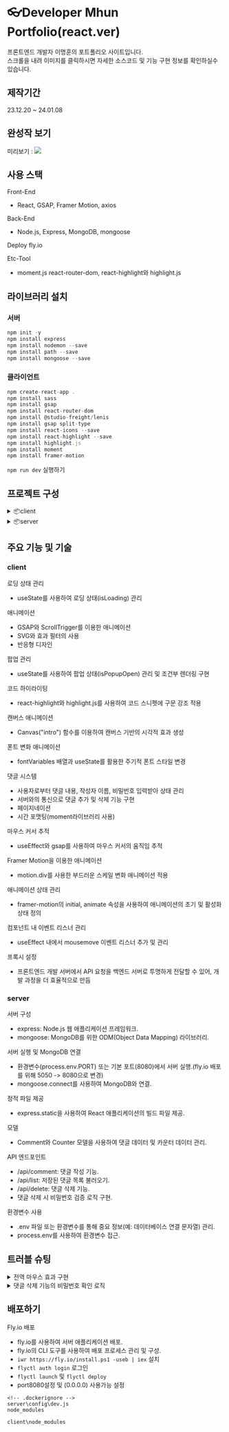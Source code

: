 # 👓Developer Mhun Portfolio(react.ver)
프론트엔드 개발자 이명훈의 포트폴리오 사이트입니다.   
스크롤을 내려 이미지를 클릭하시면 자세한 소스코드 및 기능 구현 정보를 확인하실수 있습니다.

## 제작기간
23.12.20 ~ 24.01.08

## 완성작 보기

미리보기 :
<img src="https://github.com/audgns722/react_portfolio2023/blob/main/reactportfolio.png?raw=true" />

## 사용 스택
Front-End
- React, GSAP, Framer Motion, axios

Back-End
- Node.js, Express, MongoDB, mongoose

Deploy
fly.io

Etc-Tool
- moment.js react-router-dom, react-highlight와 highlight.js

## 라이브러리 설치

### 서버
```javascript
npm init -y
npm install express
npm install nodemon --save
npm install path --save
npm install mongoose --save
```

### 클라이언트
```javascript
npm create-react-app .
npm install sass
npm install gsap
npm install react-router-dom
npm install @studio-freight/lenis
npm install gsap split-type
npm install react-icons --save
npm install react-highlight --save
npm install highlight.js
npm install moment
npm install framer-motion
```

`npm run dev` 실행하기

## 프로젝트 구성

<details>
<summary>📦client</summary>

 ```
 ┣ 📂public
 ┃ ┣ 📜favicon.svg
 ┃ ┗ 📜index.html
 ┣ 📂src
 ┃ ┣ 📂assets
 ┃ ┃ ┣ 📂css
 ┃ ┃ ┃ ┣ 📂popup
 ┃ ┃ ┃ ┣ 📂section
 ┃ ┃ ┃ ┣ 📂setting
 ┃ ┃ ┃ ┗ 📜style.css
 ┃ ┃ ┣ 📂fonts
 ┃ ┃ ┗ 📂img
 ┃ ┣ 📂components
 ┃ ┃ ┣ 📂layout
 ┃ ┃ ┣ 📂popup
 ┃ ┃ ┣ 📂sections
 ┃ ┃ ┗ 📂utils
 ┃ ┣ 📂pages
 ┃ ┣ 📂utils
 ┃ ┣ 📜App.js
 ┃ ┣ 📜index.js
 ┃ ┗ 📜setupProxy.js
 ┣ 📜.gitignore
 ┣ 📜package-lock.json
 ┗ 📜package.json
 ```

</details>

<details>
<summary>📦server</summary>

 ```
 📦App
 ┣ 📂server
 ┃ ┣ 📂config
 ┃ ┃ ┣ 📜dev.js
 ┃ ┃ ┣ 📜key.js
 ┃ ┃ ┗ 📜production.js
 ┃ ┣ 📂model
 ┃ ┃ ┣ 📜Comment.js
 ┃ ┃ ┗ 📜Counter.js
 ┃ ┗ 📜.gitignore
 ┣ 📜.dockerignore
 ┣ 📜Dockerfile
 ┣ 📜fly.toml
 ┣ 📜index.js
 ┣ 📜package-lock.json
 ┣ 📜package.json
 ┗ 📜Procfile
 ```
</details>

## 주요 기능 및 기술

### client

로딩 상태 관리
- useState를 사용하여 로딩 상태(isLoading) 관리   

애니메이션
- GSAP와 ScrollTrigger를 이용한 애니메이션
- SVG와 효과 필터의 사용
- 반응형 디자인

팝업 관리
- useState를 사용하여 팝업 상태(isPopupOpen) 관리 및 조건부 렌더링 구현

코드 하이라이팅
- react-highlight와 highlight.js를 사용하여 코드 스니펫에 구문 강조 적용

캔버스 애니메이션
- Canvas("intro") 함수를 이용하여 캔버스 기반의 시각적 효과 생성

폰트 변화 애니메이션
- fontVariables 배열과 useState를 활용한 주기적 폰트 스타일 변경

댓글 시스템
- 사용자로부터 댓글 내용, 작성자 이름, 비밀번호 입력받아 상태 관리
- 서버와의 통신으로 댓글 추가 및 삭제 기능 구현
- 페이지네이션
- 시간 포맷팅(moment라이브러리 사용)

마우스 커서 추적
- useEffect와 gsap를 사용하여 마우스 커서의 움직임 추적

Framer Motion을 이용한 애니메이션
- motion.div를 사용한 부드러운 스케일 변화 애니메이션 적용

애니메이션 상태 관리
- framer-motion의 initial, animate 속성을 사용하여 애니메이션의 초기 및 활성화 상태 정의

컴포넌트 내 이벤트 리스너 관리
- useEffect 내에서 mousemove 이벤트 리스너 추가 및 관리

프록시 설정
- 프론트엔드 개발 서버에서 API 요청을 백엔드 서버로 투명하게 전달할 수 있어, 개발 과정을 더 효율적으로 만듬

### server
서버 구성
- express: Node.js 웹 애플리케이션 프레임워크.
- mongoose: MongoDB를 위한 ODM(Object Data Mapping) 라이브러리.

서버 실행 및 MongoDB 연결
- 환경변수(process.env.PORT) 또는 기본 포트(8080)에서 서버 실행.(fly.io 배포를 위해 5050 -> 8080으로 변경)
- mongoose.connect를 사용하여 MongoDB와 연결.

정적 파일 제공
- express.static을 사용하여 React 애플리케이션의 빌드 파일 제공.

모델
- Comment와 Counter 모델을 사용하여 댓글 데이터 및 카운터 데이터 관리.

API 엔드포인트
- /api/comment: 댓글 작성 기능.
- /api/list: 저장된 댓글 목록 불러오기.
- /api/delete: 댓글 삭제 기능.
- 댓글 삭제 시 비밀번호 검증 로직 구현.

환경변수 사용
- .env 파일 또는 환경변수를 통해 중요 정보(예: 데이터베이스 연결 문자열) 관리.
- process.env를 사용하여 환경변수 접근.

## 트러블 슈팅

<details>
<summary>전역 마우스 효과 구현</summary>

```
목표: 여러 섹션(Section2, Section3, Section4, Section5, Section6, Section7)에 걸쳐 하나의 마우스 효과(Mouse 컴포넌트)를 전역적으로 사용하려는 시도.

문제: 전역적으로 사용되는 Mouse 컴포넌트에서 해당 영역의 전체 높이값을 정확하게 계산하는 데 실패. Mouse 컴포넌트가 각 섹션의 특정 요소에 대한 상대적 위치를 파악하는 데 필요한 중요한 정보임.

시도: Mouse 컴포넌트를 각 섹션 컴포넌트 내부에 개별적으로 배치하여 효과를 구현.

문제점: 이 방법은 페이지의 여러 부분에서 중복된 마우스 효과를 생성하고, 각각의 Mouse 컴포넌트가 독립적으로 작동하여 전역적인 효과를 제공하지 못함.

구현: Mouse 컴포넌트를 Home 컴포넌트에 한 번만 구현하고, isActive 상태를 통해 전역적으로 효과를 관리.

도전과제: imgRef를 사용하여 각 섹션의 특정 요소에 대한 마우스 효과를 관리하는 것은 복잡도가 높으며, 전역적인 마우스 효과와 개별 섹션의 상호작용을 적절히 조율하는 것이 중요함.

학습 포인트
컴포넌트 재사용: 하나의 Mouse 컴포넌트를 여러 섹션에 걸쳐 재사용하는 방식으로 전역적인 UI 효과를 관리.

DOM 요소 크기 및 위치의 중요성: DOM 요소의 크기 및 위치 정보를 정확히 계산하는 것의 중요성 인식. 이는 전역적인 UI 효과 구현에 핵심적인 역할을 함.

추후 개선 방향: 더 나은 전역 UI 효과 구현을 위해, 요소의 크기 및 위치를 보다 정확하게 계산하는 방법을 모색하고, 해당 데이터를 효과적으로 활용하는 방법 탐구.
```
</details>

<details>
<summary>댓글 삭제 기능의 비밀번호 확인 로직</summary>

문제 상황
- 목표: 사용자가 입력한 비밀번호를 확인하여, 해당 비밀번호가 맞을 경우에만 댓글을 삭제하는 기능 구현.
- 문제: 댓글 삭제 시 비밀번호 확인 로직 구현에 어려움 발생.

초기 접근 방법 및 문제점
- 처음 시도: 사용자로부터 입력받은 비밀번호를 deletePasswords 상태에 저장하고, 댓글 삭제 시 해당 비밀번호를 검증하는 로직 구현.
- 문제점: 사용자가 여러 댓글에 대해 삭제를 시도할 때, 각 댓글에 대한 비밀번호를 개별적으로 관리하는 데 어려움이 있었음. 비밀번호 검증 로직의 정확성 및 보안성 문제.

해결 방법:
- deletePasswords 상태를 객체로 관리하여, 각 댓글 번호(commentNum)별로 비밀번호를 저장.
- 삭제 요청 시, 사용자에게 입력받은 비밀번호와 서버에 저장된 비밀번호를 비교하는 로직을 서버 측에서 구현.
```javascript
const DeleteHandler = (commentNum, password) => {
  if (window.confirm("정말로 삭제하기겠습니까?")) {
    let body = {
      commentNum: commentNum,
      password: password,
    };
    axios.post("/api/delete", body)
      .then((response) => {
        if (response.data.success) {
          alert("댓글이 삭제되었습니다.");
          setCommentList(commentList.filter((comment) => comment.commentNum !== commentNum));
        } else {
          alert("비밀번호가 일치하지 않습니다.");
        }
      })
      .catch((err) => {
        console.log(err);
        alert("댓글 삭제에 실패했습니다.");
      });
  }
};
```

학습 포인트 및 개선 방향
- 상태 관리의 중요성: 각 댓글별로 비밀번호를 관리하는 방식의 중요성 인식. 이를 통해 사용자 경험을 개선하고 보안을 강화.
- 서버 측 로직의 중요성: 클라이언트-서버 간의 상호작용에서 서버 측 로직이 중요한 역할을 하는 것을 이해. 비밀번호 검증과 같은 보안 관련 로직은 서버 측에서 처리.
- 사용자 경험 개선: 오류 메시지와 사용자 안내를 통해 더 나은 사용자 경험 제공.
</details>

## 배포하기
Fly.io 배포
- fly.io를 사용하여 서버 애플리케이션 배포.
- fly.io의 CLI 도구를 사용하여 배포 프로세스 관리 및 구성.
- `iwr https://fly.io/install.ps1 -useb | iex` 설치
- `flyctl auth login` 로그인
- `flyctl launch` 및 `flyctl deploy`
- port8080설정 및 (0.0.0.0) 사용가능 설정
```
<!-- .dockerignore -->
server\config\dev.js
node_modules

client\node_modules
```
